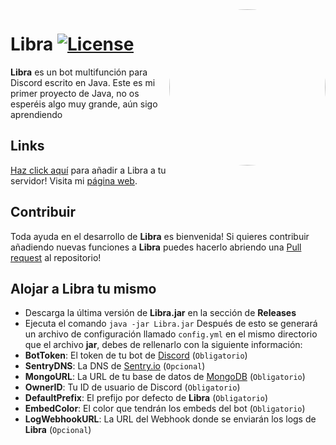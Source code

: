 <img align="right" src="https://cdn.discordapp.com/attachments/821414744820416563/911668608348868678/avatar.png" height="250" width="250" style="border-radius: 100%">

# Libra [![License](https://img.shields.io/github/license/mashape/apistatus.svg?style=flat-square)](LICENSE)
**Libra** es un bot multifunción para Discord escrito en Java.
Este es mi primer proyecto de Java, no os esperéis algo muy grande, aún sigo aprendiendo

## Links
[Haz click aquí](https://discordapp.com/oauth2/authorize?client_id=829263504435052614&permissions=8&scope=bot%20applications.commands) para añadir a Libra a tu servidor!
Visita mi [página web](https://libra.kirobot.cc).

## Contribuir

Toda ayuda en el desarrollo de **Libra** es bienvenida! Si quieres contribuir añadiendo nuevas funciones a **Libra** puedes hacerlo abriendo una [Pull request](https://github.com/holasoyender/Libra/pulls) al repositorio!


## Alojar a Libra tu mismo

 - Descarga la última versión de **Libra.jar** en la sección de **Releases**
 - Ejecuta el comando `java -jar Libra.jar`
Después de esto se generará un archivo de configuración llamado `config.yml` en el mismo directorio que el archivo **jar**, debes de rellenarlo con la siguiente información:
 - **BotToken**: El token de tu bot de [Discord](https://discord.com/developers/applications) (`Obligatorio`)
 - **SentryDNS**: La DNS de [Sentry.io](https://sentry.io) (`Opcional`)
 - **MongoURL**: La URL de tu base de datos de [MongoDB](https://mongodb.com) (`Obligatorio`)
 - **OwnerID**: Tu ID de usuario de Discord (`Obligatorio`)
 - **DefaultPrefix**: El prefijo por defecto de **Libra** (`Obligatorio`)
 - **EmbedColor**: El color que tendrán los embeds del bot (`Obligatorio`)
 - **LogWebhookURL**: La URL del Webhook donde se enviarán los logs de **Libra** (`Opcional`)
